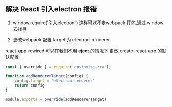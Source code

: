 ## 解决 React  引入electron 报错

1. window.require('引入electron') 
这样可以不走webpack 打包,通过 window 去找寻

2. 更改webpack 配置 target 为 electron-renderer

react-app-rewired 可以在我们不用 **eject** 的情况下 更改 create-react-app 的默认配置

```js
const { override } = require('customize-cra');

function addRendererTarget(config) {
    config.target = 'electron-renderer'
    return config
}

module.exports = override(addRendererTarget)
```